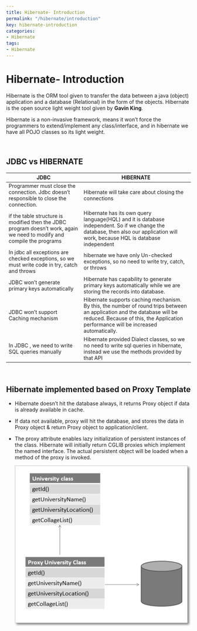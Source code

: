 ```yaml
---
title: Hibernate- Introduction
permalink: "/hibernate/introduction"
key: hibernate-introduction
categories:
- Hibernate
tags:
- Hibernate
---
```


Hibernate- Introduction
=========================

Hibernate is the ORM tool given to transfer the data between a java (object)
application and a database (Relational) in the form of the objects.  Hibernate
is the open source light weight tool given by **Gavin King**.

Hibernate is a non-invasive framework, means it won’t force the programmers to
extend/implement any class/interface, and in hibernate we have all POJO classes
so its light weight.

<br>

**JDBC vs HIBERNATE**
---------------------

| **JDBC**                                                                                                                | **HIBERNATE**                                                                                                                                                                                                                |
|--------------------------------------------------------------------------------|------------------------------------------------------------------------------------------------------------------------------------------------------------------------------------------------------------------------------|
| Programmer must close the connection. Jdbc doesn’t responsible to close the connection.                                 | Hibernate will take care about closing the connections                                                                                                                                                                       |
| if the table structure is modified then the JDBC program doesn’t work, again we need to modify and compile the programs | Hibernate has its own query language(HQL) and it is database independent. So if we change the database, then also our application will work, because HQL is database independent                                             |
| In jdbc all exceptions are checked exceptions, so we must write code in try, catch and throws                           | hibernate we have only Un-checked exceptions, so no need to write try, catch, or throws                                                                                                                                      |
| JDBC won’t generate primary keys automatically                                                                          | Hibernate has capability to generate primary keys automatically while we are storing the records into database.                                                                                                              |
| JDBC won’t support Caching mechanism                                                                                    | Hibernate supports caching mechanism. By this, the number of round trips between an application and the database will be reduced. Because of this, the Application performance will be increased automatically. |
| In JDBC , we need to write SQL queries manually                                                                         | Hibernate provided Dialect classes, so we no need to write sql queries in hibernate, instead we use the methods provided by that API                                                                                         |

<br>

Hibernate implemented based on Proxy Template 
----------------------------------------------

-   Hibernate doesn’t hit the database always, it returns Proxy object if data
    is already available in cache.

-   If data not available, proxy will hit the database, and stores the data in
    Proxy object & return Proxy object to application/client.

-   The proxy attribute enables lazy initialization of persistent instances of
    the class. Hibernate will initially return CGLIB proxies which implement the
    named interface. The actual persistent object will be loaded when a method
    of the proxy is invoked.

    ![proxy object and lazy and eager initialization](media/baf6b76c2fbf801489bfd99ff9a16bc6.png)
